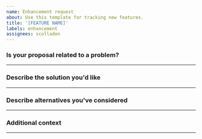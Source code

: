 ```yaml
---
name: Enhancement request
about: Use this template for tracking new features.
title: '[FEATURE NAME]'
labels: enhancement
assignees: scolladon
---
```


### Is your proposal related to a problem?

---

<!--
  Provide a clear and concise description of what the problem is.
  For example, "I'm always frustrated when..."
-->

### Describe the solution you'd like

---

<!--
  Provide a clear and concise description of what you want to happen.
-->

### Describe alternatives you've considered

---

<!--
  Let us know about other solutions you've tried or researched.
-->

### Additional context

---

<!--
  Is there anything else you can add about the proposal?
  You might want to link to related issues here, if you haven't already.
-->
